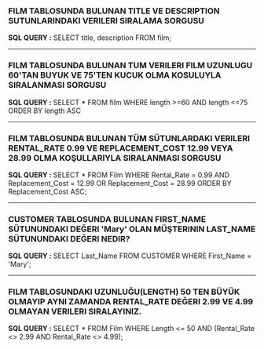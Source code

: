 
### FILM TABLOSUNDA BULUNAN TITLE VE DESCRIPTION SUTUNLARINDAKI VERILERI SIRALAMA SORGUSU

__SQL QUERY :__ SELECT title, description FROM film;

---

### FILM TABLOSUNDA BULUNAN TUM VERILERI FILM UZUNLUGU 60'TAN BUYUK VE 75'TEN KUCUK OLMA KOSULUYLA SIRALANMASI SORGUSU

__SQL QUERY :__ SELECT * FROM film WHERE length >=60 AND length <=75 ORDER BY length ASC

---

### FILM TABLOSUNDA BULUNAN TÜM SÜTUNLARDAKI VERILERI RENTAL_RATE 0.99 VE REPLACEMENT_COST 12.99 VEYA 28.99 OLMA KOŞULLARIYLA SIRALANMASI SORGUSU

__SQL QUERY :__ SELECT * FROM Film WHERE Rental_Rate = 0.99 AND Replacement_Cost = 12.99 OR Replacement_Cost = 28.99 ORDER BY Replacement_Cost ASC;

---

### CUSTOMER TABLOSUNDA BULUNAN FIRST_NAME SÜTUNUNDAKI DEĞERI 'Mary' OLAN MÜŞTERININ LAST_NAME SÜTUNUNDAKI DEĞERI NEDIR?

__SQL QUERY :__ SELECT Last_Name FROM CUSTOMER WHERE First_Name = 'Mary';

---

### FILM TABLOSUNDAKI UZUNLUĞU(LENGTH) 50 TEN BÜYÜK OLMAYIP AYNI ZAMANDA RENTAL_RATE DEĞERI 2.99 VE 4.99 OLMAYAN VERILERI SIRALAYINIZ.

__SQL QUERY :__ SELECT * FROM Film WHERE Length <= 50 AND (Rental_Rate <> 2.99 AND Rental_Rate <> 4.99);
